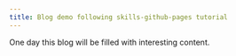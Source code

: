 ```yaml
---
title: Blog demo following skills-github-pages tutorial
---
```


One day this blog will be filled with interesting content.
